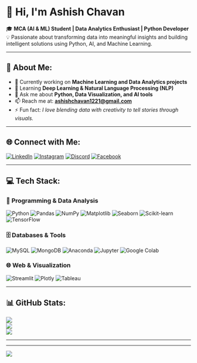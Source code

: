 # 👋 Hi, I'm Ashish Chavan  

🎓 **MCA (AI & ML) Student | Data Analytics Enthusiast | Python Developer**  
💡 Passionate about transforming data into meaningful insights and building intelligent solutions using Python, AI, and Machine Learning.  

---

## 🚀 About Me:
- 🔭 Currently working on **Machine Learning and Data Analytics projects**
- 🌱 Learning **Deep Learning & Natural Language Processing (NLP)**
- 💬 Ask me about **Python, Data Visualization, and AI tools**
- 📫 Reach me at: **ashishchavan1221@gmail.com**
- ⚡ Fun fact: *I love blending data with creativity to tell stories through visuals.*

---

## 🌐 Connect with Me:
[![LinkedIn](https://img.shields.io/badge/LinkedIn-%230077B5.svg?logo=linkedin&logoColor=white)](https://linkedin.com/in/cvbnm) 
[![Instagram](https://img.shields.io/badge/Instagram-%23E4405F.svg?logo=Instagram&logoColor=white)](https://instagram.com/vbnm) 
[![Discord](https://img.shields.io/badge/Discord-%237289DA.svg?logo=discord&logoColor=white)](https://discord.gg/cvbnm)
[![Facebook](https://img.shields.io/badge/Facebook-%231877F2.svg?logo=Facebook&logoColor=white)](https://facebook.com)

---

## 💻 Tech Stack:
### 🐍 **Programming & Data Analysis**
![Python](https://img.shields.io/badge/Python-3670A0?style=for-the-badge&logo=python&logoColor=ffdd54)
![Pandas](https://img.shields.io/badge/Pandas-%23150458.svg?style=for-the-badge&logo=pandas&logoColor=white)
![NumPy](https://img.shields.io/badge/Numpy-%23013243.svg?style=for-the-badge&logo=numpy&logoColor=white)
![Matplotlib](https://img.shields.io/badge/Matplotlib-%23ffffff.svg?style=for-the-badge&logo=Matplotlib&logoColor=black)
![Seaborn](https://img.shields.io/badge/Seaborn-%2300BFFF.svg?style=for-the-badge)
![Scikit-learn](https://img.shields.io/badge/Scikit--learn-%23F7931E.svg?style=for-the-badge&logo=scikit-learn&logoColor=white)
![TensorFlow](https://img.shields.io/badge/TensorFlow-%23FF6F00.svg?style=for-the-badge&logo=TensorFlow&logoColor=white)

### 🗄️ **Databases & Tools**
![MySQL](https://img.shields.io/badge/MySQL-%2300f.svg?style=for-the-badge&logo=mysql&logoColor=white)
![MongoDB](https://img.shields.io/badge/MongoDB-%234ea94b.svg?style=for-the-badge&logo=mongodb&logoColor=white)
![Anaconda](https://img.shields.io/badge/Anaconda-%2344A833.svg?style=for-the-badge&logo=anaconda&logoColor=white)
![Jupyter](https://img.shields.io/badge/Jupyter-%23F37626.svg?style=for-the-badge&logo=jupyter&logoColor=white)
![Google Colab](https://img.shields.io/badge/Google%20Colab-%23F9AB00.svg?style=for-the-badge&logo=googlecolab&logoColor=white)

### 🌐 **Web & Visualization**
![Streamlit](https://img.shields.io/badge/Streamlit-%23FF4B4B.svg?style=for-the-badge&logo=streamlit&logoColor=white)
![Plotly](https://img.shields.io/badge/Plotly-%233F4F75.svg?style=for-the-badge&logo=plotly&logoColor=white)
![Tableau](https://img.shields.io/badge/Tableau-%23E97627.svg?style=for-the-badge&logo=tableau&logoColor=white)

---

## 📊 GitHub Stats:
![](https://github-readme-stats.vercel.app/api?username=ashishchavan1221&theme=tokyonight&hide_border=true&include_all_commits=true&count_private=true)<br/>
![](https://github-readme-streak-stats.herokuapp.com/?user=ashishchavan1221&theme=tokyonight&hide_border=true)<br/>
![](https://github-readme-stats.vercel.app/api/top-langs/?username=ashishchavan1221&theme=tokyonight&hide_border=true&layout=compact)

---

---

[![](https://visitcount.itsvg.in/api?id=ashishchavan1221&icon=0&color=0)](https://visitcount.itsvg.in)

<!--
**ashishchavan1221/ashishchavan1221** — transforming data into insights with Python and AI.
-->
